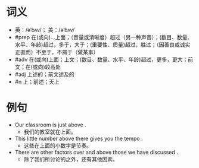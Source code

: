 # 词义
- 英：/əˈbʌv/； 美：/əˈbʌv/
- #prep 在(或向)…上面；（音量或清晰度）超过（另一种声音）；(数目、数量、水平、年龄)超过，多于，大于；(重要性、质量)超过，胜过；（因善良或诚实正直而）不至于，不屑于（做某事）
- #adv 在(或向)上面；上文；(数目、数量、水平、年龄)超过，更多，更大；前文；在(或向)较高处
- #adj 上述的；前文述及的
- #n 上；前述；天上
# 例句
- Our classroom is just above .
	- 我们的教室就在上面。
- This little number above there gives you the tempo .
	- 这些在上面的小数字是节奏。
- There are other factors over and above those we have discussed .
	- 除了我们所讨论的之外，还有其他因素。
